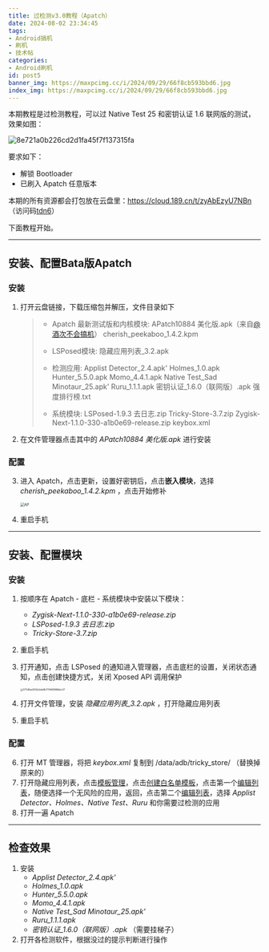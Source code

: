 ```yaml
---
title: 过检测v3.0教程（Apatch）
date: 2024-08-02 23:34:45
tags:
- Android搞机
- 刷机
- 技术帖
categories:
- Android刷机
id: post5
banner_img: https://maxpcimg.cc/i/2024/09/29/66f8cb593bbd6.jpg
index_img: https://maxpcimg.cc/i/2024/09/29/66f8cb593bbd6.jpg
---
```

本期教程是过检测教程，可以过 Native Test 25 和密钥认证 1.6 联网版的测试，效果如图：

![8e721a0b226cd2d1fa45f7f137315fa](https://img.picgo.net/2024/08/03/8e721a0b226cd2d1fa45f7f137315fa8e8511c021c5025a.jpg)

要求如下：

- 解锁 Bootloader
- 已刷入 Apatch 任意版本

本期的所有资源都会打包放在云盘里：https://cloud.189.cn/t/zyAbEzyU7NBn  （访问码<u>tdn6</u>）

下面教程开始。

------

## 安装、配置Bata版Apatch

### 安装

1. 打开云盘链接，下载压缩包并解压，文件目录如下
   > - Apatch 最新测试版和内核模块:
   >   	APatch10884 美化版.apk（来自[@酒次不会搞机](http://www.coolapk.com/u/24024215)）
   >   	cherish_peekaboo_1.4.2.kpm
   >
   > - LSPosed模块:
   >		隐藏应用列表_3.2.apk
   >
   > - 检测应用:
   >   	Applist Detector_2.4.apk'
   >   	Holmes_1.0.apk
   >   	Hunter_5.5.0.apk
   >   	Momo_4.4.1.apk
   >   	Native Test_Sad Minotaur_25.apk'
   >   	Ruru_1.1.1.apk
   >   	密钥认证_1.6.0（联网版）.apk
   >   	强度排行榜.txt
   >
   > - 系统模块:
   >   	LSPosed-1.9.3 去日志.zip
   >   	Tricky-Store-3.7.zip
   >   	Zygisk-Next-1.1.0-330-a1b0e69-release.zip
   >   	keybox.xml
   
2. 在文件管理器点击其中的 *APatch10884 美化版.apk* 进行安装

### 配置

3. 进入 Apatch，点击更新，设置好密钥后，点击**嵌入模块**，选择 *cherish_peekaboo_1.4.2.kpm* ，点击开始修补

   <img src="https://img.picgo.net/2024/08/02/APca3bd436b4c98c95.gif" alt="AP" style="zoom: 50%;" />

4. 重启手机



------



## 安装、配置模块

### 安装

1. 按顺序在 Apatch - 底栏 - 系统模块中安装以下模块：
   - *Zygisk-Next-1.1.0-330-a1b0e69-release.zip*
   - *LSPosed-1.9.3 去日志.zip*
   - *Tricky-Store-3.7.zip*

2. 重启手机

3. 打开通知，点击 LSPosed 的通知进入管理器，点击底栏的设置，关闭状态通知，点击创建快捷方式，关闭 Xposed API 调用保护

   <img src="https://img.picgo.net/2024/08/03/077d9ee925b2ebdfb77946f888bbc3798d3660fa63d0347.jpg" alt="077d9ee925b2ebdfb77946f888bbc37" style="zoom:33%;" />

4. 打开文件管理，安装 *隐藏应用列表_3.2.apk* ，打开隐藏应用列表

5. 重启手机

### 配置

6. 打开 MT 管理器，将把 *keybox.xml* 复制到 /data/adb/tricky_store/ （替换掉原来的）
7. 打开隐藏应用列表，点击<u>模板管理</u>，点击<u>创建白名单模板</u>，点击第一个<u>编辑列表</u>，随便选择一个无风险的应用，返回，点击第二个<u>编辑列表</u>，选择 *Applist Detector、Holmes、Native Test、Ruru* 和你需要过检测的应用
8. 打开一遍 Apatch



------



## 检查效果

1. 安装
   - *Applist Detector_2.4.apk'*
   - *Holmes_1.0.apk*
   - *Hunter_5.5.0.apk*
   - *Momo_4.4.1.apk*
   - *Native Test_Sad Minotaur_25.apk'*
   - *Ruru_1.1.1.apk*
   - *密钥认证_1.6.0（联网版）.apk* （需要挂梯子）
2. 打开各检测软件，根据没过的提示判断进行操作

